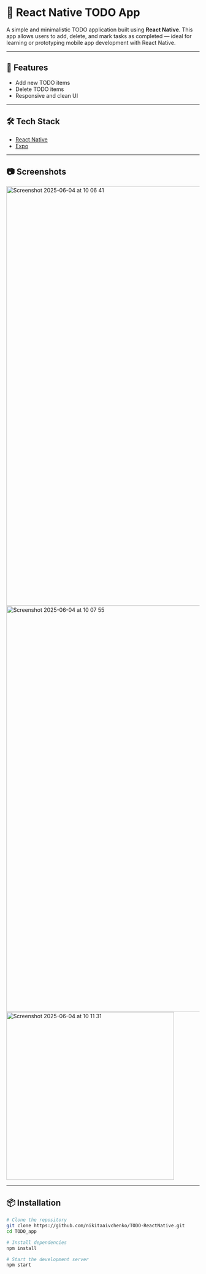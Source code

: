 # 📱 React Native TODO App

A simple and minimalistic TODO application built using **React Native**. This app allows users to add, delete, and mark tasks as completed — ideal for learning or prototyping mobile app development with React Native.

---

## 🚀 Features

- Add new TODO items
- Delete TODO items
- Responsive and clean UI

---

## 🛠️ Tech Stack

- [React Native](https://reactnative.dev/)
- [Expo](https://expo.dev/)

---

## 📷 Screenshots

<img width="1092" alt="Screenshot 2025-06-04 at 10 06 41" src="https://github.com/user-attachments/assets/a04b2323-45b7-4b2c-a11a-5b8327cbb630" />
<img width="1057" alt="Screenshot 2025-06-04 at 10 07 55" src="https://github.com/user-attachments/assets/0b72e7a0-359e-4be5-a657-9bc94a7306d0" />
<img width="437" alt="Screenshot 2025-06-04 at 10 11 31" src="https://github.com/user-attachments/assets/8b8f2e78-01a2-4122-b6a4-e7957cd4a648" />

---

## 📦 Installation

```bash
# Clone the repository
git clone https://github.com/nikitaaivchenko/TODO-ReactNative.git
cd TODO_app

# Install dependencies
npm install

# Start the development server
npm start

